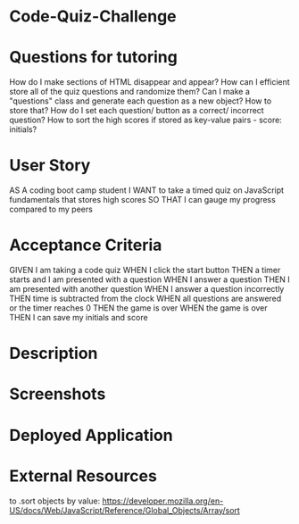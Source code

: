 # Code-Quiz-Challenge

# Questions for tutoring

How do I make sections of HTML disappear and appear?
How can I efficient store all of the quiz questions and randomize them? 
    Can I make a "questions" class and generate each question as a new object? How to store that?
How do I set each question/ button as a correct/ incorrect question?
How to sort the high scores if stored as key-value pairs - score: initials?

# User Story

AS A coding boot camp student
I WANT to take a timed quiz on JavaScript fundamentals that stores high scores
SO THAT I can gauge my progress compared to my peers

# Acceptance Criteria

GIVEN I am taking a code quiz
WHEN I click the start button
THEN a timer starts and I am presented with a question
WHEN I answer a question
THEN I am presented with another question
WHEN I answer a question incorrectly
THEN time is subtracted from the clock
WHEN all questions are answered or the timer reaches 0
THEN the game is over
WHEN the game is over
THEN I can save my initials and score

# Description



# Screenshots




# Deployed Application




# External Resources

to .sort objects by value:
https://developer.mozilla.org/en-US/docs/Web/JavaScript/Reference/Global_Objects/Array/sort